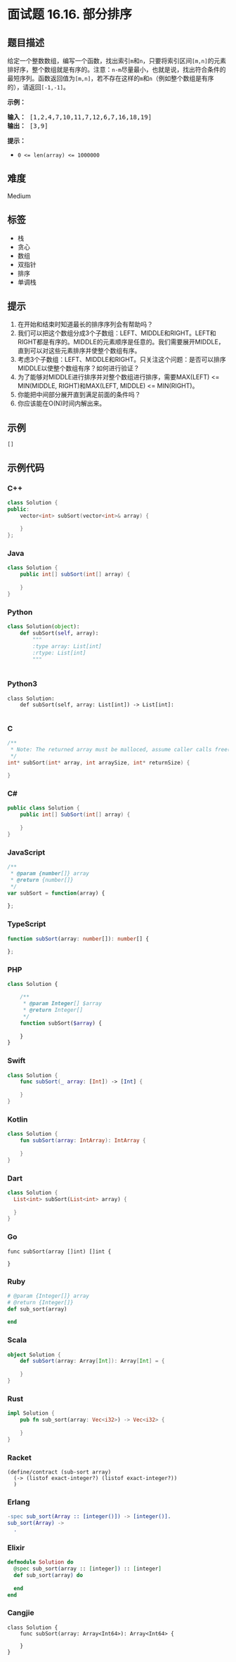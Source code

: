 # 面试题 16.16. 部分排序

## 题目描述

<p>给定一个整数数组，编写一个函数，找出索引<code>m</code>和<code>n</code>，只要将索引区间<code>[m,n]</code>的元素排好序，整个数组就是有序的。注意：<code>n-m</code>尽量最小，也就是说，找出符合条件的最短序列。函数返回值为<code>[m,n]</code>，若不存在这样的<code>m</code>和<code>n</code>（例如整个数组是有序的），请返回<code>[-1,-1]</code>。</p>
<p><strong>示例：</strong></p>
<pre><strong>输入：</strong> [1,2,4,7,10,11,7,12,6,7,16,18,19]
<strong>输出：</strong> [3,9]
</pre>
<p><strong>提示：</strong></p>
<ul>
<li><code>0 <= len(array) <= 1000000</code></li>
</ul>


## 难度

Medium

## 标签

- 栈
- 贪心
- 数组
- 双指针
- 排序
- 单调栈

## 提示

1. 在开始和结束时知道最长的排序序列会有帮助吗？
2. 我们可以把这个数组分成3个子数组：LEFT、MIDDLE和RIGHT。LEFT和RIGHT都是有序的。MIDDLE的元素顺序是任意的。我们需要展开MIDDLE，直到可以对这些元素排序并使整个数组有序。
3. 考虑3个子数组：LEFT、MIDDLE和RIGHT。只关注这个问题：是否可以排序MIDDLE以使整个数组有序？如何进行验证？
4. 为了能够对MIDDLE进行排序并对整个数组进行排序，需要MAX(LEFT) <= MIN(MIDDLE, RIGHT)和MAX(LEFT, MIDDLE) <= MIN(RIGHT)。
5. 你能把中间部分展开直到满足前面的条件吗？
6. 你应该能在O(N)时间内解出来。

## 示例

```
[]
```

## 示例代码

### C++

```cpp
class Solution {
public:
    vector<int> subSort(vector<int>& array) {
        
    }
};
```

### Java

```java
class Solution {
    public int[] subSort(int[] array) {
        
    }
}
```

### Python

```python
class Solution(object):
    def subSort(self, array):
        """
        :type array: List[int]
        :rtype: List[int]
        """
        
```

### Python3

```python3
class Solution:
    def subSort(self, array: List[int]) -> List[int]:
        
```

### C

```c
/**
 * Note: The returned array must be malloced, assume caller calls free().
 */
int* subSort(int* array, int arraySize, int* returnSize) {
    
}
```

### C#

```csharp
public class Solution {
    public int[] SubSort(int[] array) {
        
    }
}
```

### JavaScript

```javascript
/**
 * @param {number[]} array
 * @return {number[]}
 */
var subSort = function(array) {
    
};
```

### TypeScript

```typescript
function subSort(array: number[]): number[] {
    
};
```

### PHP

```php
class Solution {

    /**
     * @param Integer[] $array
     * @return Integer[]
     */
    function subSort($array) {
        
    }
}
```

### Swift

```swift
class Solution {
    func subSort(_ array: [Int]) -> [Int] {
        
    }
}
```

### Kotlin

```kotlin
class Solution {
    fun subSort(array: IntArray): IntArray {
        
    }
}
```

### Dart

```dart
class Solution {
  List<int> subSort(List<int> array) {
    
  }
}
```

### Go

```golang
func subSort(array []int) []int {
    
}
```

### Ruby

```ruby
# @param {Integer[]} array
# @return {Integer[]}
def sub_sort(array)
    
end
```

### Scala

```scala
object Solution {
    def subSort(array: Array[Int]): Array[Int] = {
        
    }
}
```

### Rust

```rust
impl Solution {
    pub fn sub_sort(array: Vec<i32>) -> Vec<i32> {
        
    }
}
```

### Racket

```racket
(define/contract (sub-sort array)
  (-> (listof exact-integer?) (listof exact-integer?))
  )
```

### Erlang

```erlang
-spec sub_sort(Array :: [integer()]) -> [integer()].
sub_sort(Array) ->
  .
```

### Elixir

```elixir
defmodule Solution do
  @spec sub_sort(array :: [integer]) :: [integer]
  def sub_sort(array) do
    
  end
end
```

### Cangjie

```cangjie
class Solution {
    func subSort(array: Array<Int64>): Array<Int64> {

    }
}
```

